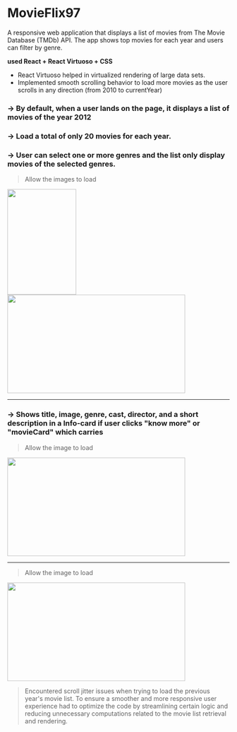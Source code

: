 

# MovieFlix97


A responsive web application that displays a list of movies from The Movie Database (TMDb) API. The app shows top movies for each year and users can filter by genre.

**used React + React Virtuoso + CSS**

- React Virtuoso helped in virtualized rendering of large data sets.
- Implemented smooth scrolling behavior to load more movies as the user scrolls in any direction (from 2010 to currentYear)
  
### →  By default, when a user lands on the page, it displays a list of movies of the year 2012
### →  Load a total of only 20 movies for each year.
### →  User can select one or more genres and the list only display movies of the selected genres.

> Allow the images to load


<span>  <img src="MobileHome.gif" width="156" height="239.28" />  </span>
<img src="SignIn.gif" width="403" height="223" />






-----------------------------------------------------------------------------------------------------------------------------------------------------------

### →  Shows title, image, genre, cast, director, and a short description in a Info-card if user clicks "know more" or "movieCard" which carries 

> Allow the image to load

<img src="DynamicLink.gif" width="403" height="223" />

-----------------------------------------------------------------------------------------------------------------------------------------------------------


> Allow the image to load

<img src="disneyWebTailer.gif" width="403" height="223" />


> Encountered scroll jitter issues when trying to load the previous year's movie list. To ensure a smoother and more responsive user experience had to optimize the code by streamlining certain logic and reducing unnecessary computations related to the movie list retrieval and rendering. 
